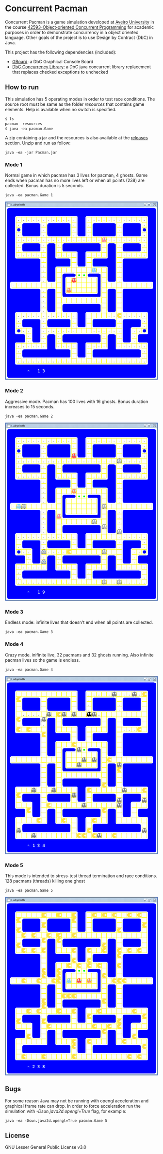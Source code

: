 # Concurrent Pacman

Concurrent Pacman is a game simulation developed at [Aveiro University](https://www.ua.pt) in the course [42593-Object-oriented Concurrent Programming](http://www.ua.pt/ensino/uc/6726) for academic purposes in order to demonstrate concurrency in a object oriented language. Other goals of the project is to use Design by Contract (DbC) in Java.

This project has the following dependencies (included):
* [GBoard](http://sweet.ua.pt/mos/pt.ua.gboard/index.xhtml): a DbC Graphical Console Board
* [DbC Concurrency Library](http://sweet.ua.pt/mos/pt.ua.concurrent/index.xhtml): a DbC java concurrent library replacement that replaces checked exceptions to unchecked


## How to run
This simulation has 5 operating modes in order to test race conditions. The source root must be same as the folder *resources* that contains game elements. Help is available when no switch is specified.

    $ ls
    pacman  resources
    $ java -ea pacman.Game
    
A zip containing a jar and the resources is also available at the [releases](https://github.com/luminoso/concurrent-pacman/releases) section. Unzip and run as follow:

    java -ea -jar Pacman.jar

### Mode 1

Normal game in which pacman has 3 lives for pacman, 4 ghosts. Game ends when pacman has no more lives left or when all points (238) are collected. Bonus duration is 5 seconds.

    java -ea pacman.Game 1
    
![Mode 1](https://github.com/luminoso/concurrent-pacman/raw/master/doc/mode1.gif)

### Mode 2

Aggressive mode. Pacman has 100 lives with 16 ghosts. Bonus duration increases to 15 seconds.

    java -ea pacman.Game 2
    
![Mode 2](https://github.com/luminoso/concurrent-pacman/raw/master/doc/mode2.gif)
    
### Mode 3

Endless mode: infinite lives that doesn't end when all points are collected.
    
    java -ea pacman.Game 3
    
### Mode 4

Crazy mode. inifinite live, 32 pacmans and 32 ghosts running. Also infinite pacman lives so the game is endless.

    java -ea pacman.Game 4
    
![Mode 4](https://github.com/luminoso/concurrent-pacman/raw/master/doc/mode4.gif)

### Mode 5

This mode is intended to stress-test thread termination and race conditions. 128 pacmans (threads) killing one ghost

    java -ea pacman.Game 5
    
![Mode 5](https://github.com/luminoso/concurrent-pacman/raw/master/doc/mode5.gif)
    
## Bugs

For some reason Java may not be running with opengl acceleration and graphical frame rate can drop. In order to force acceleration run the simulation with *-Dsun.java2d.opengl=True* flag, for example:

    java -ea -Dsun.java2d.opengl=True pacman.Game 5
    
## License

GNU Lesser General Public License v3.0
